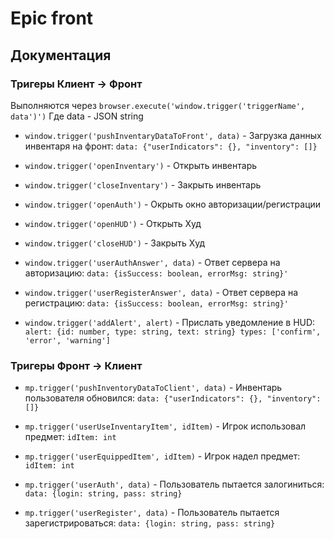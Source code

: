 # Epic front

## Документация

### Тригеры **Клиент -> Фронт**

Выполняются через `browser.execute('window.trigger('triggerName', data')')`
Где data - JSON string

- `window.trigger('pushInventaryDataToFront', data)` - Загрузка данных инвентаря на фронт: `data: {"userIndicators": {}, "inventory": []}`

- `window.trigger('openInventary')` - Открыть инвентарь

- `window.trigger('closeInventary')` - Закрыть инвентарь

- `window.trigger('openAuth')` - Окрыть окно авторизации/регистрации

- `window.trigger('openHUD')` - Открыть Худ

- `window.trigger('closeHUD')` - Закрыть Худ

- `window.trigger('userAuthAnswer', data)` - Ответ сервера на авторизацию: `data: {isSuccess: boolean, errorMsg: string}'`

- `window.trigger('userRegisterAnswer', data)` - Ответ сервера на регистрацию: `data: {isSuccess: boolean, errorMsg: string}'`

- `window.trigger('addAlert', alert)` - Прислать уведомление в HUD: `alert: {id: number, type: string, text: string} types: ['confirm', 'error', 'warning']`

### Тригеры **Фронт -> Клиент**

- `mp.trigger('pushInventoryDataToClient', data)` - Инвентарь пользователя обновился: `data: {"userIndicators": {}, "inventory": []}`

- `mp.trigger('userUseInventaryItem', idItem)` - Игрок использовал предмет: `idItem: int`

- `mp.trigger('userEquippedItem', idItem)` - Игрок надел предмет: `idItem: int`

- `mp.trigger('userAuth', data)` - Пользователь пытается залогиниться: `data: {login: string, pass: string}`

- `mp.trigger('userRegister', data)` - Пользователь пытается зарегистрироваться: `data: {login: string, pass: string}`
